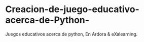 # Creacion-de-juego-educativo-acerca-de-Python-
Juegos educativos acerca de python, En Ardora &amp; eXalearning.
